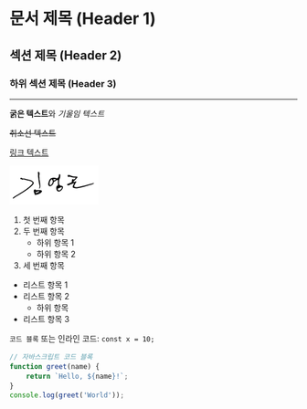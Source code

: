 # 문서 제목 (Header 1)

## 섹션 제목 (Header 2)

### 하위 섹션 제목 (Header 3)

---

**굵은 텍스트**와 *기울임 텍스트*

~~취소선 텍스트~~

[링크 텍스트](https://example.com)

![이미지 설명](./images/sign.png)

1. 첫 번째 항목
2. 두 번째 항목
   - 하위 항목 1
   - 하위 항목 2
3. 세 번째 항목

- 리스트 항목 1
- 리스트 항목 2
  - 하위 항목
- 리스트 항목 3

`코드 블록` 또는 인라인 코드: `const x = 10;`

```javascript
// 자바스크립트 코드 블록
function greet(name) {
    return `Hello, ${name}!`;
}
console.log(greet('World'));
```